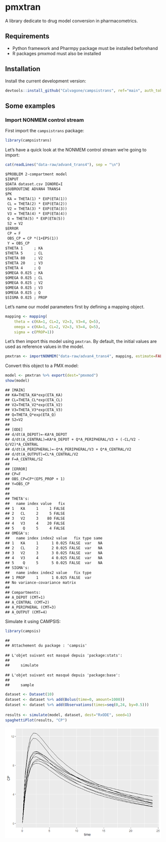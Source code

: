 
# pmxtran

A library dedicate to drug model conversion in pharmacometrics.

## Requirements

-   Python framework and Pharmpy package must be installed beforehand
-   R packages pmxmod must also be installed

## Installation

Install the current development version:

``` r
devtools::install_github("Calvagone/campsistrans", ref="main", auth_token="AUTH_TOKEN", force=TRUE)
```

## Some examples

### Import NONMEM control stream

First import the `campsistrans` package:

``` r
library(campsistrans)
```

Let’s have a quick look at the NONMEM control stream we’re going to
import:

``` r
cat(readLines("data-raw/advan4_trans4"), sep = "\n")
```

    $PROBLEM 2-compartment model
    $INPUT
    $DATA dataset.csv IGNORE=I
    $SUBROUTINE ADVAN4 TRANS4
    $PK
     KA = THETA(1) * EXP(ETA(1))
     CL = THETA(2) * EXP(ETA(2))
     V2 = THETA(3) * EXP(ETA(3))
     V3 = THETA(4) * EXP(ETA(4))
     Q = THETA(5) * EXP(ETA(5))
     S2 = V2
    $ERROR 
     CP = F
     OBS_CP = CP *(1+EPS(1))
     Y = OBS_CP
    $THETA 1     ; KA 
    $THETA 5     ; CL 
    $THETA 80    ; V2 
    $THETA 20    ; V3 
    $THETA 4     ; Q
    $OMEGA 0.025 ; KA
    $OMEGA 0.025 ; CL
    $OMEGA 0.025 ; V2
    $OMEGA 0.025 ; V3
    $OMEGA 0.025 ; Q
    $SIGMA 0.025 ; PROP

Let’s name our model parameters first by defining a mapping object.

``` r
mapping <- mapping(
    theta = c(KA=1, CL=2, V2=3, V3=4, Q=5),
    omega = c(KA=1, CL=2, V2=3, V3=4, Q=5),
    sigma = c(PROP=1))
```

Let’s then import this model using `pmxtran`. By default, the initial
values are used as reference values in the model.

``` r
pmxtran <- importNONMEM("data-raw/advan4_trans4", mapping, estimate=FALSE)
```

Convert this object to a PMX model:

``` r
model <- pmxtran %>% export(dest="pmxmod")
show(model)
```

    ## [MAIN]
    ## KA=THETA_KA*exp(ETA_KA)
    ## CL=THETA_CL*exp(ETA_CL)
    ## V2=THETA_V2*exp(ETA_V2)
    ## V3=THETA_V3*exp(ETA_V3)
    ## Q=THETA_Q*exp(ETA_Q)
    ## S2=V2
    ## 
    ## [ODE]
    ## d/dt(A_DEPOT)=-KA*A_DEPOT
    ## d/dt(A_CENTRAL)=KA*A_DEPOT + Q*A_PERIPHERAL/V3 + (-CL/V2 - Q/V2)*A_CENTRAL
    ## d/dt(A_PERIPHERAL)=-Q*A_PERIPHERAL/V3 + Q*A_CENTRAL/V2
    ## d/dt(A_OUTPUT)=CL*A_CENTRAL/V2
    ## F=A_CENTRAL/S2
    ## 
    ## [ERROR]
    ## CP=F
    ## OBS_CP=CP*(EPS_PROP + 1)
    ## Y=OBS_CP
    ## 
    ## 
    ## THETA's:
    ##   name index value   fix
    ## 1   KA     1     1 FALSE
    ## 2   CL     2     5 FALSE
    ## 3   V2     3    80 FALSE
    ## 4   V3     4    20 FALSE
    ## 5    Q     5     4 FALSE
    ## OMEGA's:
    ##   name index index2 value   fix type same
    ## 1   KA     1      1 0.025 FALSE  var   NA
    ## 2   CL     2      2 0.025 FALSE  var   NA
    ## 3   V2     3      3 0.025 FALSE  var   NA
    ## 4   V3     4      4 0.025 FALSE  var   NA
    ## 5    Q     5      5 0.025 FALSE  var   NA
    ## SIGMA's:
    ##   name index index2 value   fix type
    ## 1 PROP     1      1 0.025 FALSE  var
    ## No variance-covariance matrix
    ## 
    ## Compartments:
    ## A_DEPOT (CMT=1)
    ## A_CENTRAL (CMT=2)
    ## A_PERIPHERAL (CMT=3)
    ## A_OUTPUT (CMT=4)

Simulate it using CAMPSIS:

``` r
library(campsis)
```

    ## 
    ## Attachement du package : 'campsis'

    ## L'objet suivant est masqué depuis 'package:stats':
    ## 
    ##     simulate

    ## L'objet suivant est masqué depuis 'package:base':
    ## 
    ##     sample

``` r
dataset <- Dataset(10)
dataset <- dataset %>% add(Bolus(time=0, amount=1000))
dataset <- dataset %>% add(Observations(times=seq(0,24, by=0.5)))

results <- simulate(model, dataset, dest="RxODE", seed=1)
spaghettiPlot(results, "CP")
```

![](README_files/figure-gfm/unnamed-chunk-7-1.png)<!-- -->
